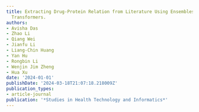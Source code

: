```yaml
---
title: Extracting Drug-Protein Relation from Literature Using Ensembles of Biomedical
  Transformers.
authors:
- Avisha Das
- Zhao Li
- Qiang Wei
- Jianfu Li
- Liang-Chin Huang
- Yan Hu
- Rongbin Li
- Wenjin Jim Zheng
- Hua Xu
date: '2024-01-01'
publishDate: '2024-03-18T21:07:18.218009Z'
publication_types:
- article-journal
publication: '*Studies in Health Technology and Informatics*'
---
```

